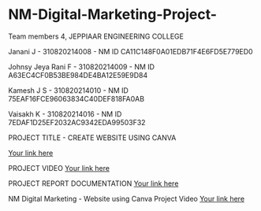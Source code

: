 # NM-Digital-Marketing-Project-

Team members 4, JEPPIAAR ENGINEERING COLLEGE

Janani J - 310820214008 - NM ID CA11C148F0A01EDB71F4E6FD5E779ED0

Johnsy Jeya Rani F - 310820214009 - NM ID A63EC4CF0B53BE984DE4BA12E59E9D84

Kamesh J S - 310820214010 - NM ID 75EAF16FCE96063834C40DEF818FA0AB

Vaisakh K - 310820214016 - NM ID 7EDAF1D25EF2032AC9342EDA99503F32

PROJECT TITLE - CREATE WEBSITE USING CANVA

[Your link here](https://unitrendzshopping.my.canva.site/)

PROJECT VIDEO [Your link here](https://drive.google.com/file/d/1GuiQ3L-FsBQmaCik-qQAUqf5p9U5ZaAX/view?usp=drive_link)

PROJECT REPORT DOCUMENTATION [Your link here](https://docs.google.com/document/d/1AWBUn6gYfeYqiig3kMNtYaMAf9fFF52t/edit?usp=sharing&ouid=111051625094855724993&rtpof=true&sd=true)

NM Digital Marketing - Website using Canva Project Video [Your link here]()
